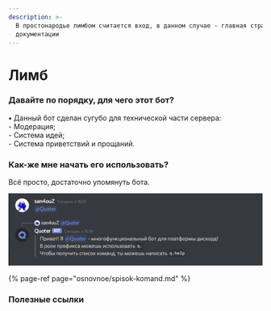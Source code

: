 ```yaml
---
description: >-
  В простонародье лимбом считается вход, в данном случае - главная страница
  документации
---
```


# Лимб

### Давайте по порядку, для чего этот бот?

**•** Данный бот сделан сугубо для технической части сервера:  
     - Модерация;  
     - Система идей;  
     - Система приветствий и прощаний.

### Как-же мне начать его использовать?

Всё просто, достаточно упомянуть бота.  

![](.gitbook/assets/unknown.png)

{% page-ref page="osnovnoe/spisok-komand.md" %}

### Полезные ссылки

